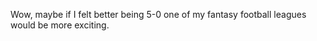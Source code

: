 <!--
id: 1303349348
link: http://kevinisom.info/post/1303349348/wow-maybe-if-i-felt-better-being-5-0-one-of-my
slug: wow-maybe-if-i-felt-better-being-5-0-one-of-my
date: Wed Oct 13 2010 16:05:46 GMT+1300 (NZDT)
raw: {"blog_name":"kevinisom","id":1303349348,"post_url":"http://kevinisom.info/post/1303349348/wow-maybe-if-i-felt-better-being-5-0-one-of-my","slug":"wow-maybe-if-i-felt-better-being-5-0-one-of-my","type":"text","date":"2010-10-13 03:05:46 GMT","timestamp":1286939146,"state":"published","format":"html","reblog_key":"jht72f6e","tags":[],"short_url":"http://tmblr.co/Zw68Yy1DhuXa","highlighted":[],"feed_item":"http://twitter.com/kev_nz/statuses/27108857926","from_feed_id":"650289","note_count":0,"title":null,"body":"<p>Wow, maybe if I felt better being 5-0 one of my fantasy football leagues would be more exciting.</p>"}
publish: 2010-10-013
tags: 
title: null
-->


Wow, maybe if I felt better being 5-0 one of my fantasy football leagues
would be more exciting.



